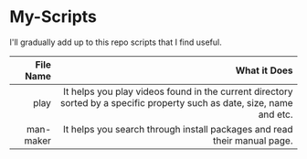 # My-Scripts
I'll gradually add up to this repo scripts that I find useful.

|       File Name        |                        What it Does                                    |
|-----------------------:|-----------------------------------------------------------------------:|
|          play          |It helps you play videos found in the current directory sorted by a specific property such as date, size, name and etc.|
|       man-maker        |It helps you search through install packages and read their manual page.|
